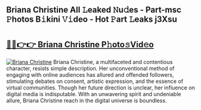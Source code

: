 ## Briana Christine All 𝙻eaked 𝙽u𝚍es - Part-msc 𝙿hotos B𝚒kini 𝚅𝚒deo - Hot 𝙿art 𝙻eaks j3Xsu

# <h2><a href="http://ld4ztc.urlbe.top/?page=Briana+Christine">🔗🔗👉👉 Briana Christine P𝚑oto𝚜Vid𝚎o</a></h2>

[![Briana Christine](https://i.imgur.com/eBuTRDB.gif)](http://ld4ztc.urlbe.top/?page=Briana+Christine)
Briana Christine, a multifaceted and contentious character, resists simple description. Her unconventional method of engaging with online audiences has allured and offended followers, stimulating debates on consent, artistic expression, and the essence of virtual communities. Though her future direction is unclear, her influence on digital media is indisputable. With an unwavering spirit and undeniable allure, Briana Christine reach in the digital universe is boundless.

